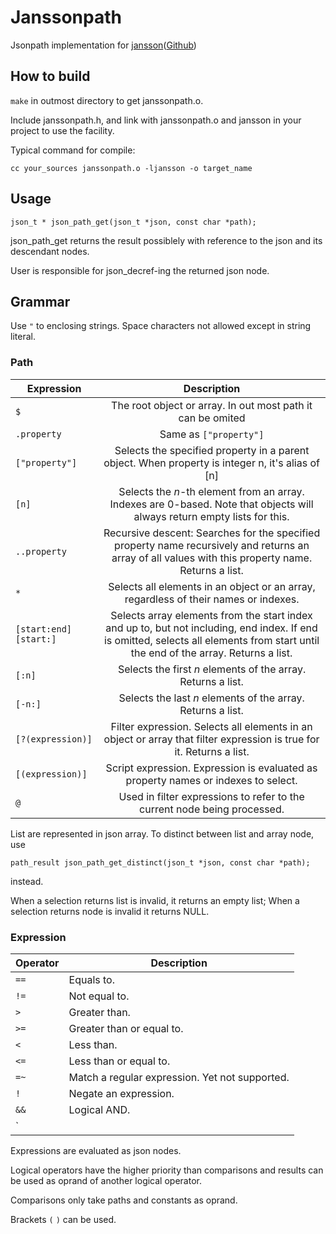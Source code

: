 # Janssonpath
Jsonpath implementation for [jansson](http://www.digip.org/jansson/)([Github](https://github.com/akheron/jansson))

## How to build

`make` in outmost directory to get janssonpath.o.

Include janssonpath.h, and link with janssonpath.o and jansson in your project to use the facility.

Typical command for compile:

`cc your_sources janssonpath.o -ljansson -o target_name`

## Usage

`json_t * json_path_get(json_t *json, const char *path);`

json_path_get returns the result possiblely with reference to the json and its descendant nodes.

User is responsible for json_decref-ing the returned json node.

## Grammar

Use `"` to enclosing strings. Space characters not allowed except in string literal.

### Path

| Expression               |                                                                                     Description                                                                                     |
| ------------------------ | :---------------------------------------------------------------------------------------------------------------------------------------------------------------------------------: |
| `$`                      |                                                             The root object or array. In out most path it can be omited                                                             |
| `.property`              |                                                                               Same as `["property"]`                                                                                |
| `["property"]`           |                                          Selects the specified property in a parent object. When property is integer n, it's alias of [n]                                           |
| `[n]`                    |                              Selects the *n*-th element from an array. Indexes are 0-based. Note that objects will always return empty lists for this.                              |
| `..property`             |                 Recursive descent: Searches for the specified property name recursively and returns an array of all values with this property name. Returns a list.                 |
| `*`                      |                                                Selects all elements in an object or an array, regardless of their names or indexes.                                                 |
| `[start:end]` `[start:]` | Selects array elements from the start index and up to, but not including, end index. If end is omitted, selects all elements from start until the end of the array. Returns a list. |
| `[:n]`                   |                                                            Selects the first *n* elements of the array. Returns a list.                                                             |
| `[-n:]`                  |                                                             Selects the last *n* elements of the array. Returns a list.                                                             |
| `[?(expression)]`        |                                Filter expression. Selects all elements in an object or array that filter expression is true for it. Returns a list.                                 |
| `[(expression)]`         |                                                 Script expression. Expression is evaluated as property names or indexes to select.                                                  |
| `@`                      |                                                      Used in filter expressions to refer to the current node being processed.                                                       |

List are represented in json array. To distinct between list and array node, use

`path_result json_path_get_distinct(json_t *json, const char *path);`

instead.

When a selection returns list is invalid, it returns an empty list; When a selection returns node is invalid it returns NULL.

### Expression

| Operator | Description                                    |
| -------- | ---------------------------------------------- |
| `==`     | Equals to.                                     |
| `!=`     | Not equal to.                                  |
| `>`      | Greater than.                                  |
| `>=`     | Greater than or equal to.                      |
| `<`      | Less than.                                     |
| `<=`     | Less than or equal to.                         |
| `=~`     | Match a regular expression. Yet not supported. |
| `!`      | Negate an expression.                          |
| `&&`     | Logical AND.                                   |
| `||`   | Logical OR.                                    |

Expressions are evaluated as json nodes.

Logical operators have the higher priority than comparisons and results can be used as oprand of another logical operator.

Comparisons only take paths and constants as oprand.

Brackets `(` `)` can be used.
